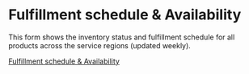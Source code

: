 # Fulfillment schedule & Availability

This form shows the inventory status and fulfillment schedule for all products across the service regions (updated weekly).

[Fulfillment schedule & Availability](https://docs.google.com/spreadsheets/d/13mK6KP4YmWGT_NyAHVbmFVl5Wj5khDcB1fvpsDKTL24/edit#gid=206990154)
